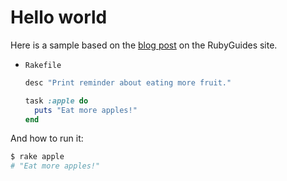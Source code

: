 # Hello world

Here is a sample based on the [blog post](https://www.rubyguides.com/2019/02/ruby-rake/) on the RubyGuides site.


- `Rakefile`
    ```rake
    desc "Print reminder about eating more fruit."

    task :apple do
      puts "Eat more apples!"
    end
    ```

And how to run it:

```sh
$ rake apple
# "Eat more apples!"
```

